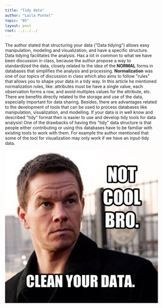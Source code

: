 ```yaml
---
title: "Tidy data"
author: "Laila Puntel"
topic: "05"
layout: post
root: ../../../
---
```




The author stated that structuring your data ("Data tidying") allows easy manipulation, modeling and visualization, and have a specific structure. Data tidying facilitates the analysis. Has a lot in common to what we have been discussion in class, because the author propose a way to standardized the data, closely related to the idea of the **NORMAL** forms in databases that simplifies the analysis and processing. **Normalization** was one of our topics of discussion in class which also aims to follow "rules" that allows you to shape your data in a tidy way.  In this article he mentioned normalization rules, like:  attributes must be have a single value, each observation forms a row, and avoid multiples values for the attribute, etc.
There are benefits directly related to the storage and use of the data, especially important for data sharing. Besides, there are advantages related to the development of tools that can be used to process databases like manipulation, visualization, and modelling. If your data is in well know and described "tidy" format then is easier to use and develop tidy tools for data analysis! 
One of the drawbacks of having this "tidy" data structure is that people either contributing or using this databases have to be familiar with existing tools to work with them.  For example the author mentioned that some of the tool for visualization may only work if we have an input-tidy data. 

![](images/blog5.jpg)
